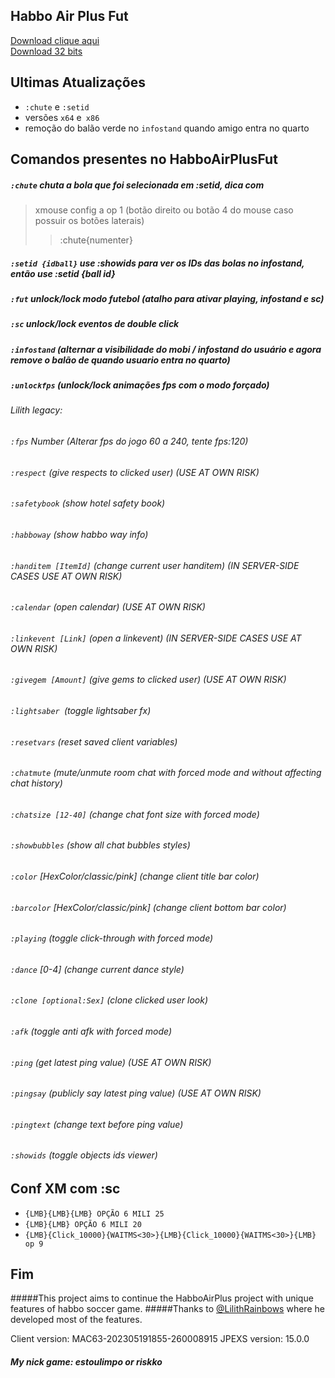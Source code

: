 ## Habbo Air Plus Fut
<a href="https://github.com/rafaelparenza/HabboAirPlusFut/releases/download/habbo/HabboAirPlusFut.zip">Download clique aqui</a><br>
<a href="https://github.com/rafaelparenza/HabboAirPlusFut/releases/download/habbo/HabboAirPlusFut-32b.zip">Download 32 bits</a><br>


## **Ultimas Atualizações**
+ `:chute` e `:setid`
+  versões `x64` e` x86`
+ remoção do balão verde no `infostand` quando amigo entra no quarto

## Comandos presentes no HabboAirPlusFut

##### `:chute` chuta a bola que foi selecionada em :setid, dica com 
> xmouse config a op 1 (botão direito ou botão 4 do mouse caso possuir os botões laterais) 
>> :chute{numenter}
##### `:setid {idball}` use :showids para ver os IDs das bolas no infostand, então use :setid {ball id}
##### `:fut` unlock/lock modo futebol *(atalho para ativar playing, infostand e sc)*
##### `:sc` unlock/lock eventos de double click 
##### `:infostand` (alternar a visibilidade do mobi / infostand do usuário e agora remove o balão de quando usuario entra no quarto)
##### `:unlockfps` (unlock/lock animações fps com o modo forçado)

###### *Lilith legacy:*
###### `:fps` Number (Alterar fps do jogo 60 a 240, tente fps:120)
###### `:respect` (give respects to clicked user) (USE AT OWN RISK)
###### `:safetybook` (show hotel safety book)
###### `:habboway` (show habbo way info)
###### `:handitem [ItemId]` (change current user handitem) (IN SERVER-SIDE CASES USE AT OWN RISK)
###### `:calendar` (open calendar) (USE AT OWN RISK)
###### `:linkevent [Link]` (open a linkevent) (IN SERVER-SIDE CASES USE AT OWN RISK)
###### `:givegem [Amount]` (give gems to clicked user) (USE AT OWN RISK)
###### `:lightsaber `(toggle lightsaber fx)
###### `:resetvars` (reset saved client variables)
###### `:chatmute` (mute/unmute room chat with forced mode and without affecting chat history)
###### `:chatsize [12-40]` (change chat font size with forced mode)
###### `:showbubbles` (show all chat bubbles styles)
###### `:color` [HexColor/classic/pink] (change client title bar color)
###### `:barcolor` [HexColor/classic/pink] (change client bottom bar color)
###### `:playing` (toggle click-through with forced mode)
###### `:dance` [0-4] (change current dance style)
###### `:clone [optional:Sex]` (clone clicked user look)
###### `:afk` (toggle anti afk with forced mode)
###### `:ping` (get latest ping value) (USE AT OWN RISK)
###### `:pingsay` (publicly say latest ping value) (USE AT OWN RISK)
###### `:pingtext` (change text before ping value)
###### `:showids` (toggle objects ids viewer)


## Conf XM com :sc 
+  `{LMB}{LMB}{LMB} OPÇÃO 6 MILI 25`
+  `{LMB}{LMB} OPÇÃO 6 MILI 20`
+  `{LMB}{Click_10000}{WAITMS<30>}{LMB}{Click_10000}{WAITMS<30>}{LMB} op 9`


## Fim


#####This project aims to continue the HabboAirPlus project with unique features of habbo soccer game.
#####Thanks to <a href="https://github.com/LilithRainbows/HabboAirPlus">@LilithRainbows</a> where he developed most of the features.
<p class="has-line-data" data-line-start="7" data-line-end="9">Client version: MAC63-202305191855-260008915
JPEXS version: 15.0.0</p>

##### My nick game: estoulimpo or riskko



